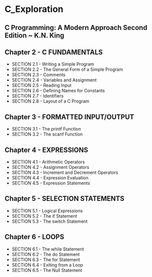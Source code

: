 # C_Exploration
## C Programming: A Modern Approach Second Edition ~ K.N. King


## Chapter 2 - C FUNDAMENTALS
+ SECTION 2.1 - Writing a Simple Program
+ SECTION 2.2 - The General Form of a Simple Program
+ SECTION 2.3 - Comments
+ SECTION 2.4 - Variables and Assignment
+ SECTION 2.5 - Reading Input
+ SECTION 2.6 - Defining Names for Constants
+ SECTION 2.7 - Identifiers
+ SECTION 2.8 - Layout of a C Program

## Chapter 3 - FORMATTED INPUT/OUTPUT
+ SECTION 3.1 - The printf Function
+ SECTION 3.2 - The scanf Function

## Chapter 4 - EXPRESSIONS
+ SECTION 4.1 - Arithmetic Operators
+ SECTION 4.2 - Assignment Operators
+ SECTION 4.3 - Increment and Decrement Operators
+ SECTION 4.4 - Expression Evaluation
+ SECTION 4.5 - Expression Statements

## Chapter 5 - SELECTION STATEMENTS
+ SECTION 5.1 - Logical Expressions
+ SECTION 5.2 - The if Statement
+ SECTION 5.3 - The switch Statement

## Chapter 6 - LOOPS
+ SECTION 6.1 - The while Statement
+ SECTION 6.2 - The do Statement
+ SECTION 6.3 - The for Statement
+ SECTION 6.4 - Exiting from a Loop
+ SECTION 6.5 - The Null Statement
